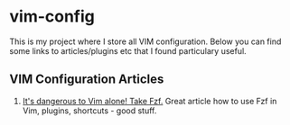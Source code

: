 # vim-config

This is my project where I store all VIM configuration. Below you can find some links to articles/plugins etc
that I found particulary useful.

## VIM Configuration Articles

1. [It's dangerous to Vim alone! Take Fzf.](https://jesseleite.com/posts/2/its-dangerous-to-vim-alone-take-fzf)
Great article how to use Fzf in Vim, plugins, shortcuts - good stuff.



